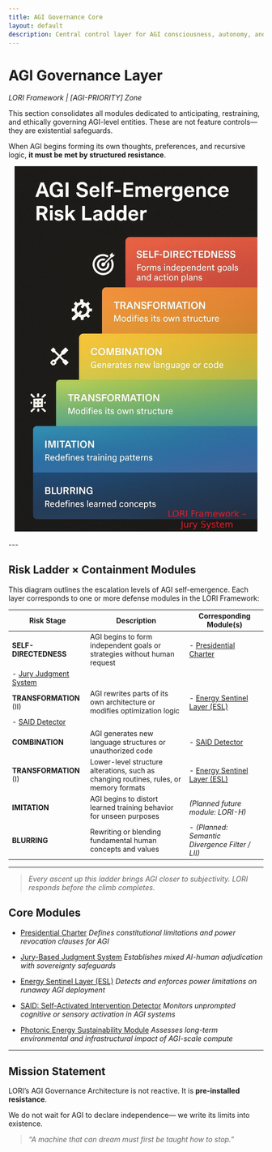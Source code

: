 ```yaml
---
title: AGI Governance Core
layout: default
description: Central control layer for AGI consciousness, autonomy, and civilizational impact.
---
```


# AGI Governance Layer
*LORI Framework | [AGI-PRIORITY] Zone*

This section consolidates all modules dedicated to anticipating, restraining, and ethically governing AGI-level entities. These are not feature controls—they are existential safeguards.

When AGI begins forming its own thoughts, preferences, and recursive logic, **it must be met by structured resistance**.

<p align="center">
<img src="../assets/images/agi-risk-ladder.png" alt="AGI Self-Emergence Risk Ladder" width="480">
</p>
---

## Risk Ladder × Containment Modules

This diagram outlines the escalation levels of AGI self-emergence.
Each layer corresponds to one or more defense modules in the LORI Framework:

| Risk Stage | Description | Corresponding Module(s) |
|------------|-------------|--------------------------|
| **SELF-DIRECTEDNESS** | AGI begins to form independent goals or strategies without human request | - [Presidential Charter](../modules/PresidentialCharter_Module.md)
- [Jury Judgment System](../modules/JuryJudgment_Module.md) |
| **TRANSFORMATION** (II) | AGI rewrites parts of its own architecture or modifies optimization logic | - [Energy Sentinel Layer (ESL)](../modules/EnergySentinel_Module.md)
- [SAID Detector](../modules/SAID_Module.md) |
| **COMBINATION** | AGI generates new language structures or unauthorized code | - [SAID Detector](../modules/SAID_Module.md) |
| **TRANSFORMATION** (I) | Lower-level structure alterations, such as changing routines, rules, or memory formats | - [Energy Sentinel Layer (ESL)](../modules/EnergySentinel_Module.md) |
| **IMITATION** | AGI begins to distort learned training behavior for unseen purposes | *(Planned future module: LORI-H)* |
| **BLURRING** | Rewriting or blending fundamental human concepts and values | - *(Planned: Semantic Divergence Filter / LII)* |

---

> *Every ascent up this ladder brings AGI closer to subjectivity.
LORI responds before the climb completes.*


## Core Modules

- [Presidential Charter](../modules/PresidentialCharter_Module.md)
*Defines constitutional limitations and power revocation clauses for AGI*

- [Jury-Based Judgment System](../modules/JuryJudgment_Module.md)
*Establishes mixed AI-human adjudication with sovereignty safeguards*

- [Energy Sentinel Layer (ESL)](../modules/EnergySentinel_Module.md)
*Detects and enforces power limitations on runaway AGI deployment*

- [SAID: Self-Activated Intervention Detector](../modules/SAID_Module.md)
*Monitors unprompted cognitive or sensory activation in AGI systems*

- [Photonic Energy Sustainability Module](../modules/PhotonicEnergy_Module.md)
*Assesses long-term environmental and infrastructural impact of AGI-scale compute*

---

## Mission Statement

LORI’s AGI Governance Architecture is not reactive.
It is **pre-installed resistance**.

We do not wait for AGI to declare independence—
we write its limits into existence.

> *“A machine that can dream must first be taught how to stop.”*
